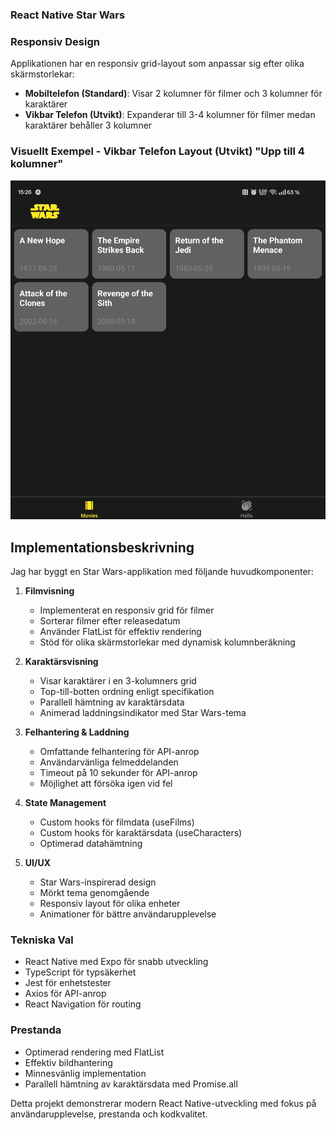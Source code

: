 ### React Native Star Wars

### Responsiv Design

Applikationen har en responsiv grid-layout som anpassar sig efter olika skärmstorlekar:

- **Mobiltelefon (Standard)**: Visar 2 kolumner för filmer och 3 kolumner för karaktärer
- **Vikbar Telefon (Utvikt)**: Expanderar till 3-4 kolumner för filmer medan karaktärer behåller 3 kolumner

### Visuellt Exempel - Vikbar Telefon Layout (Utvikt) "Upp till 4 kolumner"
![Filmgrid på Vikbar Telefon](assets/images/foldable-phone-films.jpeg)

## Implementationsbeskrivning
Jag har byggt en Star Wars-applikation med följande huvudkomponenter:

1. **Filmvisning**
   - Implementerat en responsiv grid för filmer
   - Sorterar filmer efter releasedatum
   - Använder FlatList för effektiv rendering
   - Stöd för olika skärmstorlekar med dynamisk kolumnberäkning

2. **Karaktärsvisning**
   - Visar karaktärer i en 3-kolumners grid
   - Top-till-botten ordning enligt specifikation
   - Parallell hämtning av karaktärsdata
   - Animerad laddningsindikator med Star Wars-tema

3. **Felhantering & Laddning**
   - Omfattande felhantering för API-anrop
   - Användarvänliga felmeddelanden
   - Timeout på 10 sekunder för API-anrop
   - Möjlighet att försöka igen vid fel

4. **State Management**
   - Custom hooks för filmdata (useFilms)
   - Custom hooks för karaktärsdata (useCharacters)
   - Optimerad datahämtning

5. **UI/UX**
   - Star Wars-inspirerad design
   - Mörkt tema genomgående
   - Responsiv layout för olika enheter
   - Animationer för bättre användarupplevelse

### Tekniska Val
- React Native med Expo för snabb utveckling
- TypeScript för typsäkerhet
- Jest för enhetstester
- Axios för API-anrop
- React Navigation för routing

### Prestanda
- Optimerad rendering med FlatList
- Effektiv bildhantering
- Minnesvänlig implementation
- Parallell hämtning av karaktärsdata med Promise.all

Detta projekt demonstrerar modern React Native-utveckling med fokus på användarupplevelse, prestanda och kodkvalitet.